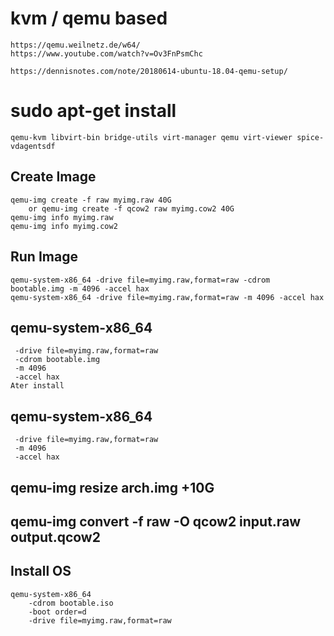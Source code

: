 # kvm /  qemu based 
    https://qemu.weilnetz.de/w64/
    https://www.youtube.com/watch?v=Ov3FnPsmChc

    https://dennisnotes.com/note/20180614-ubuntu-18.04-qemu-setup/
# sudo apt-get install 
    qemu-kvm libvirt-bin bridge-utils virt-manager qemu virt-viewer spice-vdagentsdf

## Create Image
    qemu-img create -f raw myimg.raw 40G
        or qemu-img create -f qcow2 raw myimg.cow2 40G
    qemu-img info myimg.raw
    qemu-img info myimg.cow2

## Run Image
    qemu-system-x86_64 -drive file=myimg.raw,format=raw -cdrom bootable.img -m 4096 -accel hax 
    qemu-system-x86_64 -drive file=myimg.raw,format=raw -m 4096 -accel hax

## qemu-system-x86_64 
     -drive file=myimg.raw,format=raw 
     -cdrom bootable.img 
     -m 4096 
     -accel hax 
    Ater install

## qemu-system-x86_64 
     -drive file=myimg.raw,format=raw 
     -m 4096 
     -accel hax

## qemu-img resize arch.img +10G
## qemu-img convert -f raw -O qcow2 input.raw output.qcow2

## Install OS
    qemu-system-x86_64 
        -cdrom bootable.iso
        -boot order=d 
        -drive file=myimg.raw,format=raw

